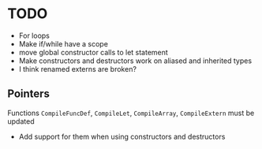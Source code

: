 # TODO
- For loops
- Make if/while have a scope
- move global constructor calls to let statement
- Make constructors and destructors work on aliased and inherited types
- I think renamed externs are broken?

## Pointers
Functions `CompileFuncDef`, `CompileLet`, `CompileArray`, `CompileExtern` must be updated
- Add support for them when using constructors and destructors
